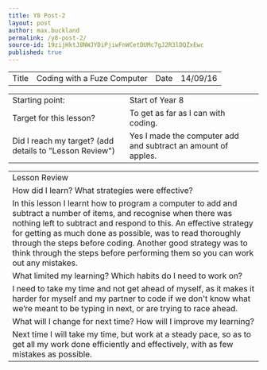 ```yaml
---
title: Y8 Post-2
layout: post
author: max.buckland
permalink: /y8-post-2/
source-id: 19zijHktJ8NWJYDiPjiwFnWCetDUMc7gJ2R3lDQZxEwc
published: true
---
```

<table>
  <tr>
    <td>Title</td>
    <td>Coding with a Fuze Computer</td>
    <td>Date</td>
    <td>14/09/16</td>
  </tr>
</table>


<table>
  <tr>
    <td>Starting point:</td>
    <td>Start of Year 8</td>
  </tr>
  <tr>
    <td>Target for this lesson?</td>
    <td>To get as far as I can with coding.</td>
  </tr>
  <tr>
    <td>Did I reach my target? 
(add details to "Lesson Review")</td>
    <td> Yes I made the computer add and subtract an amount of apples.</td>
  </tr>
</table>


<table>
  <tr>
    <td>Lesson Review</td>
  </tr>
  <tr>
    <td>How did I learn? What strategies were effective? </td>
  </tr>
  <tr>
    <td>In this lesson I learnt how to program a computer to add and subtract a number of items, and recognise when there was nothing left to subtract and respond to this. An effective strategy for getting as much done as possible, was to read thoroughly through the steps before coding. Another good strategy was to think through the steps before performing them so you can work out any mistakes.</td>
  </tr>
  <tr>
    <td>What limited my learning? Which habits do I need to work on? </td>
  </tr>
  <tr>
    <td>I need to take my time and not get ahead of myself, as it makes it harder for myself and my partner to code if we don't know what we’re meant to be typing in next, or are trying to race ahead.</td>
  </tr>
  <tr>
    <td>What will I change for next time? How will I improve my learning?</td>
  </tr>
  <tr>
    <td>Next time I will take my time, but work at a steady pace, so as to get all my work done efficiently and effectively, with as few mistakes as possible.</td>
  </tr>
</table>


